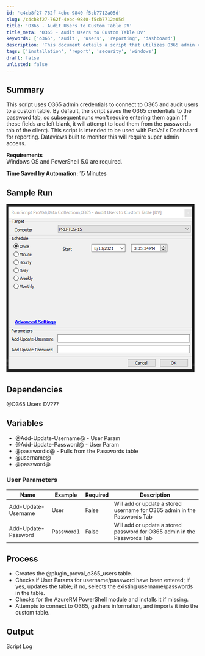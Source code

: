 ```yaml
---
id: 'c4cb8f27-762f-4ebc-9840-f5cb7712a05d'
slug: /c4cb8f27-762f-4ebc-9840-f5cb7712a05d
title: 'O365 - Audit Users to Custom Table DV'
title_meta: 'O365 - Audit Users to Custom Table DV'
keywords: ['o365', 'audit', 'users', 'reporting', 'dashboard']
description: 'This document details a script that utilizes O365 admin credentials to connect to O365 and audit users into a custom table. It highlights the requirements, process, and output of the script, which is designed for integration with the ProVal Dashboard for enhanced reporting capabilities.'
tags: ['installation', 'report', 'security', 'windows']
draft: false
unlisted: false
---
```


## Summary

This script uses O365 admin credentials to connect to O365 and audit users to a custom table. By default, the script saves the O365 credentials to the password tab, so subsequent runs won't require entering them again (if these fields are left blank, it will attempt to load them from the passwords tab of the client). This script is intended to be used with ProVal's Dashboard for reporting. Dataviews built to monitor this will require super admin access.

**Requirements**  
Windows OS and PowerShell 5.0 are required.

**Time Saved by Automation:** 15 Minutes

## Sample Run

![Sample Run](../../../static/img/O365---Audit-Users-to-Custom-Table-DV/image_1.png)

## Dependencies

@O365 Users DV???

## Variables

- @Add-Update-Username@ - User Param
- @Add-Update-Password@ - User Param
- @passwordid@ - Pulls from the Passwords table
- @username@
- @password@

### User Parameters

| Name                   | Example   | Required | Description                                                  |
|------------------------|-----------|----------|--------------------------------------------------------------|
| Add-Update-Username    | User      | False    | Will add or update a stored username for O365 admin in the Passwords Tab |
| Add-Update-Password    | Password1 | False    | Will add or update a stored password for O365 admin in the Passwords Tab |

## Process

- Creates the @plugin_proval_o365_users table.
- Checks if User Params for username/password have been entered; if yes, updates the table; if no, selects the existing username/passwords in the table.
- Checks for the AzureRM PowerShell module and installs it if missing.
- Attempts to connect to O365, gathers information, and imports it into the custom table.

## Output

Script Log


